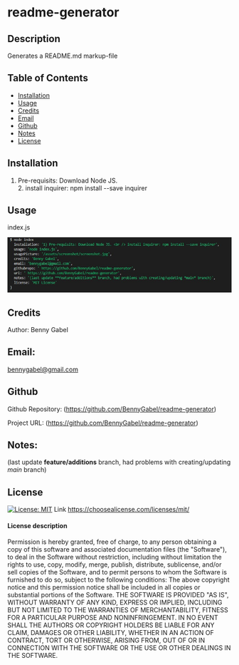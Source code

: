 # readme-generator

## Description
  Generates a README.md markup-file
  
## Table of Contents
- [Installation](#installation)
- [Usage](#usage)
- [Credits](#credits)
- [Email](#email)
- [Github](#github)
- [Notes](#notes)
- [License](#license)

## Installation
1. Pre-requisits: Download Node JS. <br /> 2. install inquirer: npm install --save inquirer

## Usage
index.js

![](/assets/screenshot/screenshot.jpg?raw=true)

## Credits

Author: Benny Gabel

## Email: 
bennygabel@gmail.com

## Github

Github Repository:  (https://github.com/BennyGabel/readme-generator)

Project URL: (https://github.com/BennyGabel/readme-generator)

## Notes: 
(last update **feature/additions** branch, had problems with creating/updating *main* branch)

## License  
[![License: MIT](https://img.shields.io/badge/License-MIT-yellow.svg)](https://opensource.org/licenses/MIT)
Link https://choosealicense.com/licenses/mit/

#### License description
Permission is hereby granted, free of charge, to any person obtaining a copy of this software and associated documentation files (the "Software"), to deal in the Software without restriction, including without limitation the rights to use, copy, modify, merge, publish, distribute, sublicense, and/or sell copies of the Software, and to permit persons to whom the Software is furnished to do so, subject to the following conditions: The above copyright notice and this permission notice shall be included in all copies or substantial portions of the Software. THE SOFTWARE IS PROVIDED "AS IS", WITHOUT WARRANTY OF ANY KIND, EXPRESS OR IMPLIED, INCLUDING BUT NOT LIMITED TO THE WARRANTIES OF MERCHANTABILITY, FITNESS FOR A PARTICULAR PURPOSE AND NONINFRINGEMENT. IN NO EVENT SHALL THE AUTHORS OR COPYRIGHT HOLDERS BE LIABLE FOR ANY CLAIM, DAMAGES OR OTHER LIABILITY, WHETHER IN AN ACTION OF CONTRACT, TORT OR OTHERWISE, ARISING FROM, OUT OF OR IN CONNECTION WITH THE SOFTWARE OR THE USE OR OTHER DEALINGS IN THE SOFTWARE.

